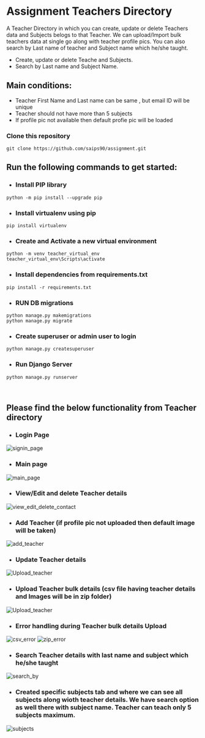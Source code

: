 # Assignment Teachers Directory

A Teacher Directory in which you can create, update or delete Teachers data and Subjects belogs to that Teacher. We can upload/Import bulk teachers data at single go along with teacher profile pics.
You can also search by Last name of teacher and Subject name which he/she taught. 

+  Create, update or delete Teache and Subjects.
+  Search by Last name and Subject Name.

## Main conditions:
+  Teacher First Name and Last name can be same , but email ID will be unique 
+  Teacher should not have more than 5 subjects 
+  If profile pic not available then default profie pic will be loaded  


### Clone this repository
```
git clone https://github.com/saips90/assignment.git
```

## Run the following commands to get started:

+ ### Install PIP library 
```
python -m pip install --upgrade pip
```

+ ### Install virtualenv using pip
```
pip install virtualenv
```
+ ### Create and Activate a new virtual environment 
```
python -m venv teacher_virtual_env
teacher_virtual_env\Scripts\activate
```
+ ### Install dependencies from requirements.txt
```
pip install -r requirements.txt
```
+ ### RUN DB migrations 
```
python manage.py makemigrations
python manage.py migrate
```
+ ### Create superuser or admin user to login
```
python manage.py createsuperuser
```

+ ### Run Django Server 
```
python manage.py runserver
```

<br>

## Please find the below functionality from Teacher directory
+ ### Login Page
![signin_page](https://user-images.githubusercontent.com/68495170/213911552-307ad702-5cb5-4c7e-9cd8-4714332667bf.jpg)

+ ### Main page 
![main_page](https://user-images.githubusercontent.com/68495170/213911019-672dcacc-24de-495c-9c1d-1ee42b9b1faf.jpg)

+ ### View/Edit and delete Teacher details
![view_edit_delete_contact](https://user-images.githubusercontent.com/68495170/213911335-4e919c88-6018-4154-b1df-46c69cf95af7.jpg)

+ ### Add Teacher (if profile pic not uploaded then default image will be taken)
![add_teacher](https://user-images.githubusercontent.com/68495170/213911067-141b70a9-844b-404c-9586-0c845423245d.jpg)

+ ### Update Teacher details
![Upload_teacher](https://user-images.githubusercontent.com/68495170/213911083-b32e9d91-6fe5-4b96-bafd-6a523d903fc6.jpg)

+ ### Upload Teacher bulk details (csv file having teacher details and Images will be in zip folder)
![Upload_teacher](https://user-images.githubusercontent.com/68495170/213911150-982fa248-58b8-41a6-87f3-1ad28e0535bb.jpg)

+ ### Error handling during Teacher bulk details Upload
![csv_error](https://user-images.githubusercontent.com/68495170/213911163-8d75fa4b-16b8-4b6b-9ad7-3e4dab936e40.jpg)
![zip_error](https://user-images.githubusercontent.com/68495170/213911179-7d82a647-8000-43eb-8f41-cddae6ec0baa.jpg)

+ ### Search Teacher details with last name and subject which he/she taught 
![search_by](https://user-images.githubusercontent.com/68495170/213911243-e9719071-127a-4143-b848-7c6e1ebba5d0.jpg)

+ ### Created specific subjects tab and where we can see all subjects along wioth teacher details. We have search option as well there with subject name. Teacher can teach only 5 subjects maximum.
![subjects](https://user-images.githubusercontent.com/68495170/213911399-701898cd-660d-4473-b583-fe1ef78555a7.jpg)

